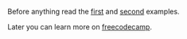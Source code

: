 Before anything read the [first](./examples/internal.md) and [second](./examples/external.md) examples.

Later you can learn more on [freecodecamp](https://freecodecamp.org).